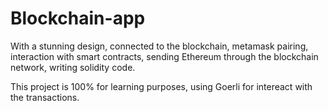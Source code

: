 # Blockchain-app

With a stunning design, connected to the blockchain, metamask pairing, interaction with smart contracts, 
sending Ethereum through the blockchain network, writing solidity code.

This project is 100% for learning purposes, using Goerli for intereact with the transactions.
